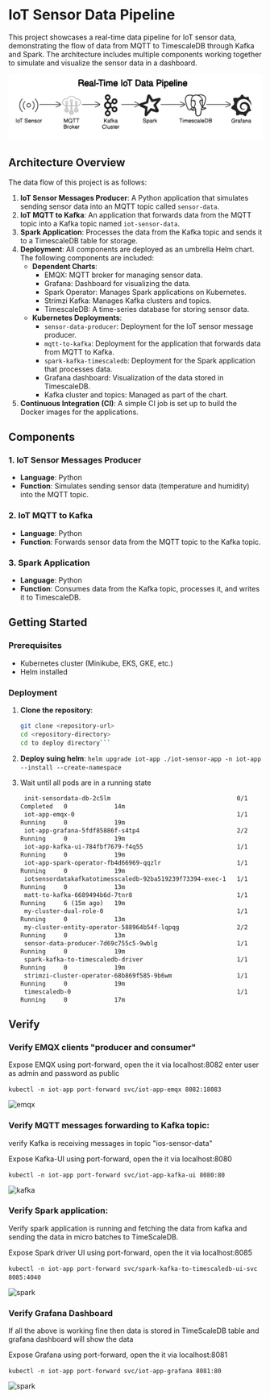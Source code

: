 # IoT Sensor Data Pipeline

This project showcases a real-time data pipeline for IoT sensor data, demonstrating the flow of data from MQTT to TimescaleDB through Kafka and Spark. The architecture includes multiple components working together to simulate and visualize the sensor data in a dashboard.

![spark](./assets/diagram.png)

## Architecture Overview

The data flow of this project is as follows:

1. **IoT Sensor Messages Producer**: A Python application that simulates sending sensor data into an MQTT topic called `sensor-data`.
2. **IoT MQTT to Kafka**: An application that forwards data from the MQTT topic into a Kafka topic named `iot-sensor-data`.
3. **Spark Application**: Processes the data from the Kafka topic and sends it to a TimescaleDB table for storage.
4. **Deployment**: All components are deployed as an umbrella Helm chart. The following components are included:
   - **Dependent Charts**:
     - EMQX: MQTT broker for managing sensor data.
     - Grafana: Dashboard for visualizing the data.
     - Spark Operator: Manages Spark applications on Kubernetes.
     - Strimzi Kafka: Manages Kafka clusters and topics.
     - TimescaleDB: A time-series database for storing sensor data.
   - **Kubernetes Deployments**:
     - `sensor-data-producer`: Deployment for the IoT sensor message producer.
     - `mqtt-to-kafka`: Deployment for the application that forwards data from MQTT to Kafka.
     - `spark-kafka-timescaledb`: Deployment for the Spark application that processes data.
     - Grafana dashboard: Visualization of the data stored in TimescaleDB.
     - Kafka cluster and topics: Managed as part of the chart.
5. **Continuous Integration (CI)**: A simple CI job is set up to build the Docker images for the applications.

## Components

### 1. IoT Sensor Messages Producer

- **Language**: Python
- **Function**: Simulates sending sensor data (temperature and humidity) into the MQTT topic.

### 2. IoT MQTT to Kafka

- **Language**: Python
- **Function**: Forwards sensor data from the MQTT topic to the Kafka topic.

### 3. Spark Application

- **Language**: Python
- **Function**: Consumes data from the Kafka topic, processes it, and writes it to TimescaleDB.


## Getting Started

### Prerequisites

- Kubernetes cluster (Minikube, EKS, GKE, etc.)
- Helm installed

### Deployment

1. **Clone the repository**:
   ```bash
   git clone <repository-url>
   cd <repository-directory>
   cd to deploy directory```

2. **Deploy suing helm**:
   ```helm upgrade iot-app ./iot-sensor-app -n iot-app --install --create-namespace```

3. Wait until all pods are in a running state
   ```
    init-sensordata-db-2c5lm                                   0/1     Completed   0             14m
    iot-app-emqx-0                                             1/1     Running     0             19m
    iot-app-grafana-5fdf85886f-s4tp4                           2/2     Running     0             19m
    iot-app-kafka-ui-784fbf7679-f4q55                          1/1     Running     0             19m
    iot-app-spark-operator-fb4d66969-qqzlr                     1/1     Running     0             19m
    iotsensordatakafkatotimesscaledb-92ba519239f73394-exec-1   1/1     Running     0             13m
    matt-to-kafka-6689494b6d-7tnr8                             1/1     Running     6 (15m ago)   19m
    my-cluster-dual-role-0                                     1/1     Running     0             13m
    my-cluster-entity-operator-588964b54f-lqpqg                2/2     Running     0             13m
    sensor-data-producer-7d69c755c5-9wblg                      1/1     Running     0             19m
    spark-kafka-to-timescaledb-driver                          1/1     Running     0             19m
    strimzi-cluster-operator-68b869f585-9b6wm                  1/1     Running     0             19m
    timescaledb-0                                              1/1     Running     0             17m
    ```

## Verify
### Verify EMQX clients "producer and consumer"
Expose EMQX using port-forward, open the it via localhost:8082
enter user as admin and password as public

```kubectl -n iot-app port-forward svc/iot-app-emqx 8082:18083```

![emqx](./assets/emqx.png)

### Verify MQTT messages forwarding to Kafka topic: 

verify Kafka is receiving messages in topic "ios-sensor-data" 

Expose Kafka-UI using port-forward, open the it via localhost:8080

```kubectl -n iot-app port-forward svc/iot-app-kafka-ui 8080:80```

![kafka](./assets/kafka.jpeg)


### Verify Spark application: 

Verify spark application is running and fetching the data from kafka and sending the data in micro batches to TimeScaleDB.

Expose Spark driver UI using port-forward, open the it via localhost:8085

```kubectl -n iot-app port-forward svc/spark-kafka-to-timescaledb-ui-svc 8085:4040```

![spark](./assets/spark.png)


### Verify Grafana Dashboard

If all the above is working fine then data is stored in TimeScaleDB table and grafana dashboard will show the data

Expose Grafana using port-forward, open the it via localhost:8081

```kubectl -n iot-app port-forward svc/iot-app-grafana 8081:80```

![spark](./assets/grafana.png)
